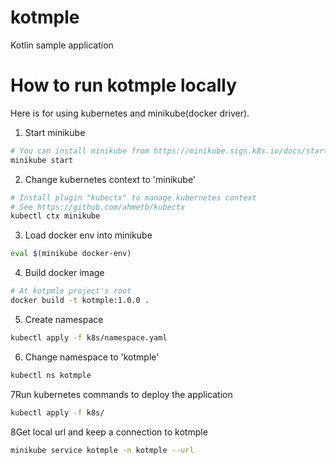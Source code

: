 # kotmple
Kotlin sample application

# How to run kotmple locally

Here is for using kubernetes and minikube(docker driver).

1. Start minikube
```bash
# You can install minikube from https://minikube.sigs.k8s.io/docs/start/
minikube start
```

2. Change kubernetes context to 'minikube'
```bash
# Install plugin "kubectx" to manage kubernetes context
# See https://github.com/ahmetb/kubectx
kubectl ctx minikube
```

3. Load docker env into minikube
```bash
eval $(minikube docker-env)
```

4. Build docker image
```bash
# At kotpmle project's root
docker build -t kotmple:1.0.0 .
```

5. Create namespace
```bash
kubectl apply -f k8s/namespace.yaml
```

6. Change namespace to 'kotmple'
```bash
kubectl ns kotmple
```

7Run kubernetes commands to deploy the application
```bash
kubectl apply -f k8s/
```

8Get local url and keep a connection to kotmple
```bash
minikube service kotmple -n kotmple --url
```
